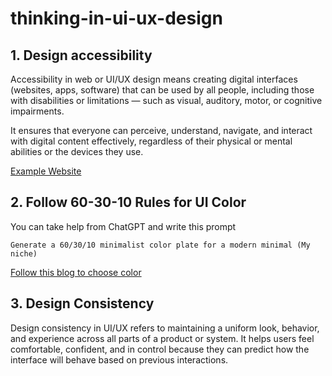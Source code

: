 # thinking-in-ui-ux-design
## 1. Design accessibility
Accessibility in web or UI/UX design means creating digital interfaces (websites, apps, software) that can be used by all people, including those with disabilities or limitations — such as visual, auditory, motor, or cognitive impairments.

It ensures that everyone can perceive, understand, navigate, and interact with digital content effectively, regardless of their physical or mental abilities or the devices they use.

[Example Website](https://brac.net)

## 2. Follow 60-30-10 Rules for UI Color
You can take help from ChatGPT and write this prompt
```
Generate a 60/30/10 minimalist color plate for a modern minimal (My niche)
```
[Follow this blog to choose color](https://www.flux-academy.com/blog/the-psychology-of-color-how-valuable-web-designers-choose-colors)


## 3. Design Consistency
Design consistency in UI/UX refers to maintaining a uniform look, behavior, and experience across all parts of a product or system. It helps users feel comfortable, confident, and in control because they can predict how the interface will behave based on previous interactions.
